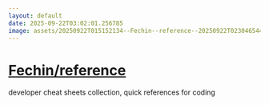 ```yaml
---
layout: default
date: 2025-09-22T03:02:01.256785
image: assets/20250922T015152134--Fechin--reference--20250922T023046544--cropped.png
---
```


# [Fechin/reference](https://github.com/Fechin/reference)

developer cheat sheets collection, quick references for coding
